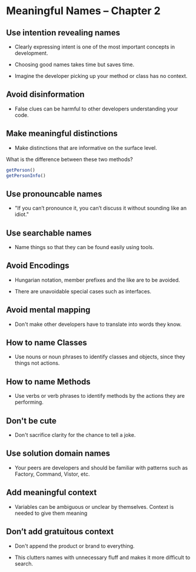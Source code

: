 # Meaningful Names – Chapter 2

## Use intention revealing names

* Clearly expressing intent is one of the most important concepts in development.

* Choosing good names takes time but saves time.

* Imagine the developer picking up your method or class has no context.

## Avoid disinformation

* False clues can be harmful to other developers understanding your code.

## Make meaningful distinctions

* Make distinctions that are informative on the surface level.

What is the difference between these two methods?

```javascript
getPerson()
getPersonInfo()
```
## Use pronouncable names

* "If you can’t pronounce it, you can’t discuss it without sounding like an idiot."

## Use searchable names

* Name things so that they can be found easily using tools.

## Avoid Encodings

* Hungarian notation, member prefixes and the like are to be avoided.

* There are unavoidable special cases such as interfaces.

## Avoid mental mapping

* Don't make other developers have to translate into words they know.

## How to name Classes

* Use nouns or noun phrases to identify classes and objects, since they things not actions.

## How to name Methods

* Use verbs or verb phrases to identify methods by the actions they are performing.

## Don't be cute

* Don't sacrifice clarity for the chance to tell a joke.

## Use solution domain names

* Your peers are developers and should be familiar with patterns such as Factory, Command, Vistor, etc.

## Add meaningful context

* Variables can be ambiguous or unclear by themselves. Context is needed to give them meaning

## Don’t add gratuitous context

* Don't append the product or brand to everything. 

* This clutters names with unnecessary fluff and makes it more difficult to search.
